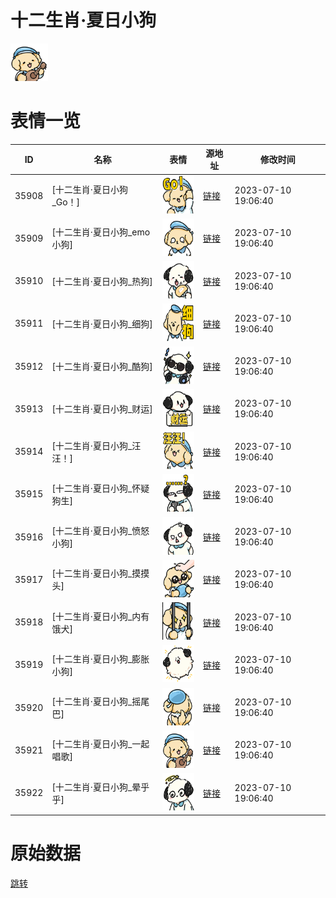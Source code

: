 # 十二生肖·夏日小狗

<img src="./cover.png" height="60" alt="cover" />

# 表情一览

|ID|名称|表情|源地址|修改时间|
|----|----|----|----|----|
|35908|[十二生肖·夏日小狗_Go！]|<img src="./pic/035908_%5B十二生肖·夏日小狗_Go！%5D.png" height="60" alt="Go！"/>|[链接](https://i0.hdslb.com/bfs/garb/57120f72661566ffaea03f0caf3df2f49156e25b.png)|2023-07-10 19:06:40|
|35909|[十二生肖·夏日小狗_emo小狗]|<img src="./pic/035909_%5B十二生肖·夏日小狗_emo小狗%5D.png" height="60" alt="emo小狗"/>|[链接](https://i0.hdslb.com/bfs/garb/1c9e60b859c9b41597c41121536548943a9dd119.png)|2023-07-10 19:06:40|
|35910|[十二生肖·夏日小狗_热狗]|<img src="./pic/035910_%5B十二生肖·夏日小狗_热狗%5D.png" height="60" alt="热狗"/>|[链接](https://i0.hdslb.com/bfs/garb/d1d7b4e7d3b36c1f31957bfa1a63c35e9b863f15.png)|2023-07-10 19:06:40|
|35911|[十二生肖·夏日小狗_细狗]|<img src="./pic/035911_%5B十二生肖·夏日小狗_细狗%5D.png" height="60" alt="细狗"/>|[链接](https://i0.hdslb.com/bfs/garb/abbb599670729c384192b50beb2e8e49e7bf25a6.png)|2023-07-10 19:06:40|
|35912|[十二生肖·夏日小狗_酷狗]|<img src="./pic/035912_%5B十二生肖·夏日小狗_酷狗%5D.png" height="60" alt="酷狗"/>|[链接](https://i0.hdslb.com/bfs/garb/ed0ae148b141de345e47c3e873c50142ad18dfda.png)|2023-07-10 19:06:40|
|35913|[十二生肖·夏日小狗_财运]|<img src="./pic/035913_%5B十二生肖·夏日小狗_财运%5D.png" height="60" alt="财运"/>|[链接](https://i0.hdslb.com/bfs/garb/778f692838df7b7f4a058c2de058d7301efa844c.png)|2023-07-10 19:06:40|
|35914|[十二生肖·夏日小狗_汪汪！]|<img src="./pic/035914_%5B十二生肖·夏日小狗_汪汪！%5D.png" height="60" alt="汪汪！"/>|[链接](https://i0.hdslb.com/bfs/garb/6fbcb74c50d9fa910c7755453919eb0e691b6711.png)|2023-07-10 19:06:40|
|35915|[十二生肖·夏日小狗_怀疑狗生]|<img src="./pic/035915_%5B十二生肖·夏日小狗_怀疑狗生%5D.png" height="60" alt="怀疑狗生"/>|[链接](https://i0.hdslb.com/bfs/garb/02046cfd4cd1e68a5a4a2e31e9418680b8fb75a0.png)|2023-07-10 19:06:40|
|35916|[十二生肖·夏日小狗_愤怒小狗]|<img src="./pic/035916_%5B十二生肖·夏日小狗_愤怒小狗%5D.png" height="60" alt="愤怒小狗"/>|[链接](https://i0.hdslb.com/bfs/garb/0dcd7c1d710133d9abe49052a0683106870afb8a.png)|2023-07-10 19:06:40|
|35917|[十二生肖·夏日小狗_摸摸头]|<img src="./pic/035917_%5B十二生肖·夏日小狗_摸摸头%5D.png" height="60" alt="摸摸头"/>|[链接](https://i0.hdslb.com/bfs/garb/6589fb66e33cdd33fdacc970e378a7c4b1d82bee.png)|2023-07-10 19:06:40|
|35918|[十二生肖·夏日小狗_内有饿犬]|<img src="./pic/035918_%5B十二生肖·夏日小狗_内有饿犬%5D.png" height="60" alt="内有饿犬"/>|[链接](https://i0.hdslb.com/bfs/garb/3786a41a8c0dabf7f511bf6cc746177d5dd65ba6.png)|2023-07-10 19:06:40|
|35919|[十二生肖·夏日小狗_膨胀小狗]|<img src="./pic/035919_%5B十二生肖·夏日小狗_膨胀小狗%5D.png" height="60" alt="膨胀小狗"/>|[链接](https://i0.hdslb.com/bfs/garb/367860c31bf64caef912f8bd90156059570aafd5.png)|2023-07-10 19:06:40|
|35920|[十二生肖·夏日小狗_摇尾巴]|<img src="./pic/035920_%5B十二生肖·夏日小狗_摇尾巴%5D.png" height="60" alt="摇尾巴"/>|[链接](https://i0.hdslb.com/bfs/garb/6b465b9a18c76158c2f65a8b672f3a23867cc268.png)|2023-07-10 19:06:40|
|35921|[十二生肖·夏日小狗_一起唱歌]|<img src="./pic/035921_%5B十二生肖·夏日小狗_一起唱歌%5D.png" height="60" alt="一起唱歌"/>|[链接](https://i0.hdslb.com/bfs/garb/67f9901563fb4b7330258abe93573dd2626c2d67.png)|2023-07-10 19:06:40|
|35922|[十二生肖·夏日小狗_晕乎乎]|<img src="./pic/035922_%5B十二生肖·夏日小狗_晕乎乎%5D.png" height="60" alt="晕乎乎"/>|[链接](https://i0.hdslb.com/bfs/garb/44fd84bea27cab51d00b6bd2a8a3cb949488da60.png)|2023-07-10 19:06:40|

# 原始数据

[跳转](./raw.json)

